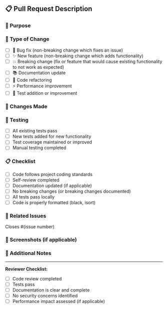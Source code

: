 ## 📋 Pull Request Description

### 🎯 Purpose
<!-- Describe the purpose of this PR and what problem it solves -->

### 🔄 Type of Change
- [ ] 🐛 Bug fix (non-breaking change which fixes an issue)
- [ ] ✨ New feature (non-breaking change which adds functionality)
- [ ] 💥 Breaking change (fix or feature that would cause existing functionality to not work as expected)
- [ ] 📚 Documentation update
- [ ] 🧹 Code refactoring
- [ ] ⚡ Performance improvement
- [ ] 🧪 Test addition or improvement

### 📝 Changes Made
<!-- List the specific changes made in this PR -->

### 🧪 Testing
- [ ] All existing tests pass
- [ ] New tests added for new functionality
- [ ] Test coverage maintained or improved
- [ ] Manual testing completed

### 📋 Checklist
- [ ] Code follows project coding standards
- [ ] Self-review completed
- [ ] Documentation updated (if applicable)
- [ ] No breaking changes (or breaking changes documented)
- [ ] All tests pass locally
- [ ] Code is properly formatted (black, isort)

### 🔗 Related Issues
<!-- Link to any related issues -->
Closes #(issue number)

### 📸 Screenshots (if applicable)
<!-- Add screenshots for UI changes -->

### 📝 Additional Notes
<!-- Any additional information that reviewers should know -->

---

**Reviewer Checklist:**
- [ ] Code review completed
- [ ] Tests pass
- [ ] Documentation is clear and complete
- [ ] No security concerns identified
- [ ] Performance impact assessed (if applicable)
